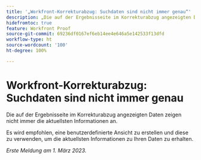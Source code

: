 ```yaml
---
title: '„Workfront-Korrekturabzug: Suchdaten sind nicht immer genau“'
description: „Die auf der Ergebnisseite im Korrekturabzug angezeigten Daten zeigen nicht immer die aktuellsten Informationen an. Es wird empfohlen, eine benutzerdefinierte Ansicht zu erstellen und diese zu verwenden, um die aktuellsten Informationen zu Ihren Daten zu erhalten.“
hidefromtoc: true
feature: Workfront Proof
source-git-commit: 69236df0167ef6eb14ee4e646a5e142533f13dfd
workflow-type: ht
source-wordcount: '100'
ht-degree: 100%

---
```



# Workfront-Korrekturabzug: Suchdaten sind nicht immer genau

Die auf der Ergebnisseite im Korrekturabzug angezeigten Daten zeigen nicht immer die aktuellsten Informationen an.

Es wird empfohlen, eine benutzerdefinierte Ansicht zu erstellen und diese zu verwenden, um die aktuellsten Informationen zu Ihren Daten zu erhalten.

_Erste Meldung am 1. März 2023._
